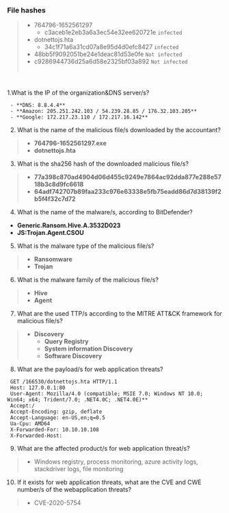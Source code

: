 
### File hashes

> - 764796-1652561297
>     - c3aceb1e2eb3a6a3ec54e32ee620721e `infected`
> - dotnettojs.hta
>    - 34c1f71a6a31cd07a8e95d4d0efc8427 `infected`
> - 48bb5f9092051be24e1deac81d53e0fe `Not infected`
> - c9286944736d25a6d58e2325bf03a892 `Not infected`
<br><br>
#
1.What is the IP of the organization&DNS server/s?
```
 - **DNS: 8.8.4.4**
 - **Amazon: 205.251.242.103 / 54.239.28.85 / 176.32.103.205**
 - **Google: 172.217.23.110 / 172.217.16.142**
```
2. What is the name of the malicious file/s downloaded by the accountant?

> - **764796-1652561297.exe**
> - **dotnettojs.hta**

3. What is the sha256 hash of the downloaded malicious file/s?

> - **77a398c870ad4904d06d455c9249e7864ac92dda877e288e5718b3c8d9fc6618**
> - **64adf742707b89faa233c976e63338e5fb75eadd86d7d38139f2b5f4f32c7d72**

4. What is the name of the malware/s, according to BitDefender?

- **Generic.Ransom.Hive.A.3532D023**
- **JS:Trojan.Agent.CSOU**

5. What is the malware type of the malicious file/s?

> - **Ransomware**
> - **Trojan**

6. What is the malware family of the malicious file/s?

> - **Hive**
> - **Agent**

7. What are the used TTP/s according to the MITRE ATT&CK framework for malicious file/s?

> - **Discovery**
>     - **Query Registry**
>     - **System information Discovery**
>     - **Software Discovery**

8. What are the payload/s for web application threats?
```
 GET /166530/dotnettojs.hta HTTP/1.1
 Host: 127.0.0.1:80
 User-Agent: Mozilla/4.0 (compatible; MSIE 7.0; Windows NT 10.0; Win64; x64; Trident/7.0; .NET4.0C; .NET4.0E)**
 Accept:/
 Accept-Encoding: gzip, deflate
 Accept-Language: en-US,en;q=0.5
 Ua-Cpu: AMD64
 X-Forwarded-For: 10.10.10.108
 X-Forwarded-Host:
```
9. What are the affected product/s for web application threat/s?

> - Windows registry, process monitoring, azure activity logs, stackdriver logs, file monitoring

10. If it exists for web application threats, what are the CVE and CWE number/s of the webapplication threats?

> - CVE-2020-5754
